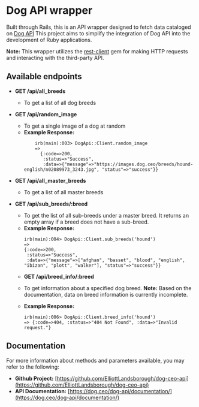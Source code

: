 # Dog API wrapper

Built through Rails, this is an API wrapper designed to fetch data cataloged on [Dog API](https://dog.ceo/dog-api/) This project aims to simplify the integration of Dog API into the development of Ruby applications.

**Note:** This wrapper utilizes the [rest-client](https://github.com/rest-client/rest-client) gem for making HTTP requests and interacting with the third-party API.
## Available endpoints

* **GET /api/all_breeds**
  - To get a list of all dog breeds

* **GET /api/random_image**
  - To get a single image of a dog at random
  - **Example Response:**
    ```irb
        irb(main):003> DogApi::Client.random_image
        =>
          {:code=>200,
           :status=>"Success",
           :data=>{"message"=>"https://images.dog.ceo/breeds/hound-english/n02089973_3243.jpg", "status"=>"success"}}
    ```

* **GET /api/all_master_breeds**
  - To get a list of all master breeds

* **GET /api/sub_breeds/:breed**
  - To get the list of all sub-breeds under a master breed. It returns an empty array if a breed does not have a sub-breed.
  - **Example Response:**
    ```irb
    irb(main):004> DogApi::Client.sub_breeds('hound')
    =>
    {:code=>200,
     :status=>"Success",
     :data=>{"message"=>["afghan", "basset", "blood", "english", "ibizan", "plott", "walker"], "status"=>"success"}}
    ```
  * **GET /api/breed_info/:breed**
  - To get information about a specified dog breed. **Note:** Based on the documentation, data on breed information is currently incomplete.
    
  - **Example Response:**
    ```irb
    irb(main):006> DogApi::Client.breed_info('hound')
    => {:code=>404, :status=>"404 Not Found", :data=>"Invalid request."}
    ```



## Documentation
  For more information about methods and parameters available, you may refer to the following: 

- **Github Project:** [https://github.com/ElliottLandsborough/dog-ceo-api](https://github.com/ElliottLandsborough/dog-ceo-api)
- **API Documentation:** [https://dog.ceo/dog-api/documentation/](https://dog.ceo/dog-api/documentation/)

